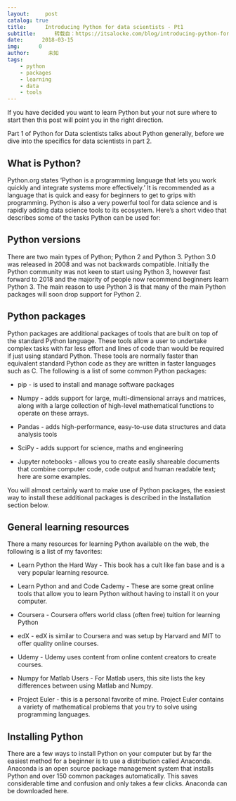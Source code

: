```yaml
---
layout:     post
catalog: true
title:      Introducing Python for data scientists - Pt1
subtitle:      转载自：https://itsalocke.com/blog/introducing-python-for-data-scientists---pt1/
date:      2018-03-15
img:      0
author:      未知
tags:
    - python
    - packages
    - learning
    - data
    - tools
---
```


If you have decided you want to learn Python but your not sure where to start then this post will point you in the right direction.

Part 1 of Python for Data scientists talks about Python generally, before we dive into the specifics for data scientists in part 2.

## What is Python?

Python.org states ‘Python is a programming language that lets you work quickly and integrate systems more effectively.’ It is recommended as a language that is quick and easy for beginners to get to grips with programming. Python is also a very powerful tool for data science and is rapidly adding data science tools to its ecosystem. Here’s a short video that describes some of the tasks Python can be used for:





## Python versions

There are two main types of Python; Python 2 and Python 3. Python 3.0 was released in 2008 and was not backwards compatible. Initially the Python community was not keen to start using Python 3, however fast forward to 2018 and the majority of people now recommend beginners learn Python 3. The main reason to use Python 3 is that many of the main Python packages will soon drop support for Python 2.

## Python packages

Python packages are additional packages of tools that are built on top of the standard Python language. These tools allow a user to undertake complex tasks with far less effort and lines of code than would be required if just using standard Python. These tools are normally faster than equivalent standard Python code as they are written in faster languages such as C. The following is a list of some common Python packages:

- pip - is used to install and manage software packages

- Numpy - adds support for large, multi-dimensional arrays and matrices, along with a large collection of high-level mathematical functions to operate on these arrays.

- Pandas - adds high-performance, easy-to-use data structures and data analysis tools

- SciPy - adds support for science, maths and engineering

- Jupyter notebooks - allows you to create easily shareable documents that combine computer code, code output and human readable text; here are some examples.


You will almost certainly want to make use of Python packages, the easiest way to install these additional packages is described in the Installation section below.

## General learning resources

There a many resources for learning Python available on the web, the following is a list of my favorites:

- Learn Python the Hard Way - This book has a cult like fan base and is a very popular learning resource.

- Learn Python and and Code Cademy - These are some great online tools that allow you to learn Python without having to install it on your computer.

- Coursera - Coursera offers world class (often free) tuition for learning Python

- edX - edX is similar to Coursera and was setup by Harvard and MIT to offer quality online courses.

- Udemy - Udemy uses content from online content creators to create courses.

- Numpy for Matlab Users - For Matlab users, this site lists the key differences between using Matlab and Numpy.

- Project Euler - this is a personal favorite of mine. Project Euler contains a variety of mathematical problems that you try to solve using programming languages.


## Installing Python

There are a few ways to install Python on your computer but by far the easiest method for a beginner is to use a distribution called Anaconda. Anaconda is an open source package management system that installs Python and over 150 common packages automatically. This saves considerable time and confusion and only takes a few clicks. Anaconda can be downloaded here.
